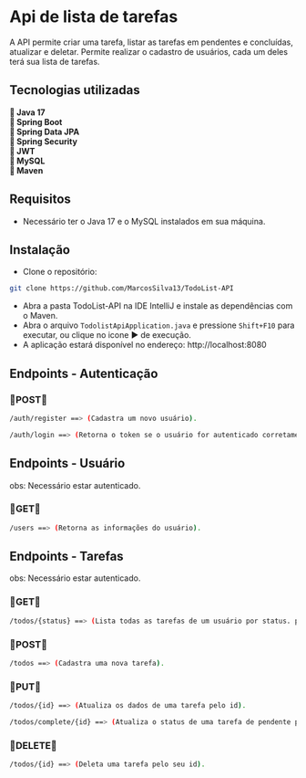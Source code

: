 # Api de lista de tarefas
<p>
  A API permite criar uma tarefa, listar as tarefas em pendentes e concluídas, atualizar e deletar.
  Permite realizar o cadastro de usuários, cada um deles terá sua lista de tarefas.
</p>

<h2> Tecnologias utilizadas </h2>
<p>
  🔹<strong> Java 17 </strong> <br>
  🔹<strong> Spring Boot </strong> <br>
  🔹<strong> Spring Data JPA </strong> <br>
  🔹<strong> Spring Security </strong> <br>
  🔹<strong> JWT </strong> <br>
  🔹<strong> MySQL </strong> <br>
  🔹<strong> Maven </strong><br>
</p>

<h2>Requisitos</h2>

- Necessário ter o Java 17 e o MySQL instalados em sua máquina.

<h2>Instalação</h2>

- Clone o repositório:

```bash
git clone https://github.com/MarcosSilva13/TodoList-API
```
- Abra a pasta TodoList-API na IDE IntelliJ e instale as dependências com o Maven.<br>
- Abra o arquivo `TodolistApiApplication.java` e pressione `Shift+F10` para executar, ou clique no icone ▶️ de execução.
- A aplicação estará disponível no endereço: http://localhost:8080

<h2> Endpoints - Autenticação </h2>

<h3>🔹POST🔹</h3>

```bash
/auth/register ==> (Cadastra um novo usuário).

/auth/login ==> (Retorna o token se o usuário for autenticado corretamente).
```
<h2> Endpoints - Usuário </h2>
obs: Necessário estar autenticado.

<h3>🔹GET🔹</h3>

```bash
/users ==> (Retorna as informações do usuário).
```

<h2> Endpoints - Tarefas </h2>
obs: Necessário estar autenticado.

<h3>🔹GET🔹</h3>

```bash
/todos/{status} ==> (Lista todas as tarefas de um usuário por status. pending(tarefas pendentes) ou completed(tarefas concluídas)).
```

<h3>🔹POST🔹</h3>

```bash
/todos ==> (Cadastra uma nova tarefa).
```

<h3>🔹PUT🔹</h3>

```bash
/todos/{id} ==> (Atualiza os dados de uma tarefa pelo id).

/todos/complete/{id} ==> (Atualiza o status de uma tarefa de pendente para concluída pelo seu id).
```

<h3>🔹DELETE🔹</h3>

```bash
/todos/{id} ==> (Deleta uma tarefa pelo seu id).
```
